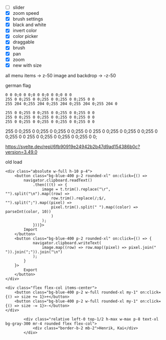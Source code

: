 
- [ ] slider
- [x] zoom speed
- [x] brush settings
- [x] black and white 
- [x] invert color
- [x] color picker
- [x] draggable
- [x] brush
- [x] pan
- [x] zoom
- [x] new with size

all menu items -> z-50
image and backdrop -> -z-50

german flag

```
0 0 0;0 0 0;0 0 0;0 0 0;0 0 0
255 0 0;255 0 0;255 0 0;255 0 0;255 0 0
255 204 0;255 204 0;255 204 0;255 204 0;255 204 0

```

```
255 0 0;255 0 0;255 0 0;255 0 0;255 0 0
255 0 0;255 0 0;255 0 0;255 0 0;255 0 0
255 0 0;255 0 0;255 0 0;255 0 0;255 0 0
```
255 0 0;255 0 0;255 0 0;255 0 0;255 0 0
255 0 0;255 0 0;255 0 0;255 0 0;255 0 0
255 0 0;255 0 0;255 0 0;255 0 0;

https://svelte.dev/repl/6fb90919e24942b2b47d9ad154386b0c?version=3.49.0


old load
```sveltehtml
<div class="absolute w-full h-10 p-4">
    <button class="bg-blue-400 p-2 rounded-xl" on:click={() =>
        navigator.clipboard.readText()
            .then(((t) => {
                image = t.trim().replace("\r", "").split("\n").map((row) =>
                    row.trim().replace(/;$/, "").split(";").map((pixel) =>
                    pixel.trim().split(" ").map((color) => parseInt(color, 10))
                    )
                );
            }))}>
        Import
    </button>
    <button class="bg-blue-400 p-2 rounded-xl" on:click={() => {
            navigator.clipboard.writeText(
                image.map((row) => row.map((pixel) => pixel.join(" ")).join(";")).join("\n")
            );
        }
    }>
        Export
    </button>
</div>
```

```sveltehtml
<div class="flex flex-col items-center">
    <button class="bg-blue-400 p-2 w-full rounded-xl my-1" on:click={() => size += 1}>+</button>
    <button class="bg-blue-400 p-2 w-full rounded-xl my-1" on:click={() => size -= 1}>-</button>
</div>
```


```sveltehtml
        <div class="relative left-0 top-1/2 h-max w-max p-8 text-xl bg-gray-300 mr-4 rounded flex flex-col">
            <div class="border-b-2 mb-2">Henrik, Kai</div>
        </div>
```
